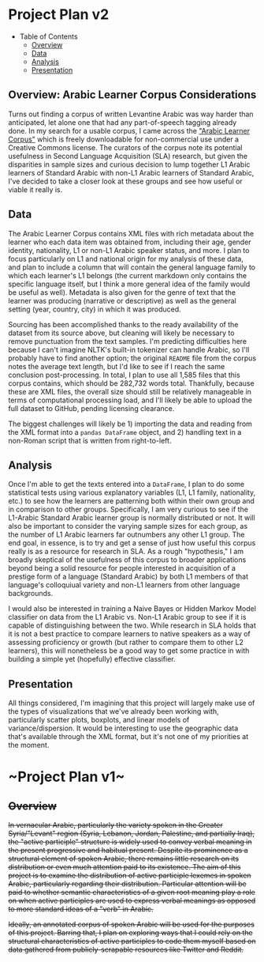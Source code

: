 # Project Plan v2

* Table of Contents
  * [Overview](#overview--arabic-learner-corpus-considerations)
  * [Data](#data)
  * [Analysis](#analysis)
  * [Presentation](#presentation)

## Overview: Arabic Learner Corpus Considerations
Turns out finding a corpus of written Levantine Arabic was way harder than anticipated, let alone
one that had any part-of-speech tagging already done. In my search for a usable corpus, I came
across the ["Arabic Learner Corpus"](https://www.arabiclearnercorpus.com/) which is freely 
downloadable for non-commercial use under a Creative Commons license. The curators of the
corpus note its potential usefulness in Second Language Acquisition (SLA) research, but
given the disparities in sample sizes and curious decision to lump together L1 Arabic
learners of Standard Arabic with non-L1 Arabic learners of Standard Arabic, I've
decided to take a closer look at these groups and see how useful or viable it really is.

## Data
The Arabic Learner Corpus contains XML files with rich metadata about the learner who
each data item was obtained from, including their age, gender identity, nationality,
L1 or non-L1 Arabic speaker status, and more. I plan to focus particularly on L1
and national origin for my analysis of these data, and plan to include a column
that will contain the general language family to which each learner's L1 belongs (the
current markdown only contains the specific language itself, but I think a more general
idea of the family would be useful as well). Metadata is also given for the genre of text
that the learner was producing (narrative or descriptive) as well as the general setting
(year, country, city) in which it was produced.

Sourcing has been accomplished thanks to the ready availability of the dataset from its
source above, but cleaning will likely be necessary to remove punctuation from the text
samples. I'm predicting difficulties here because I can't imagine NLTK's built-in tokenizer
can handle Arabic, so I'll probably have to find another option; the original `README` file
from the corpus notes the average text length, but I'd like to see if I reach the same conclusion
post-processing. In total, I plan to use all 1,585 files that this corpus contains, which
should be 282,732 words total. Thankfully, because these are XML files, the overall size should
still be relatively manageable in terms of computational processing load, and I'll likely be able
to upload the full dataset to GitHub, pending licensing clearance.

The biggest challenges will likely be 1) importing the data and reading from the XML format into
a `pandas DataFrame` object, and 2) handling text in a non-Roman script that is written from 
right-to-left.

## Analysis
Once I'm able to get the texts entered into a `DataFrame`, I plan to do some statistical tests
using various explanatory variables (L1, L1 family, nationality, etc.) to see how the learners
are patterning both within their own group and in comparison to other groups. Specifically, I am
very curious to see if the L1-Arabic Standard Arabic learner group is normally distributed or not.
It will also be important to consider the varying sample sizes for each group, as the number of 
L1 Arabic learners far outnumbers any other L1 group. The end goal, in essence, is to try and get
a sense of just how useful this corpus really is as a resource for research in SLA. As a rough 
"hypothesis," I am broadly skeptical of the usefulness of this corpus to broader applications
beyond being a solid resource for people interested in acquisition of a prestige form of a language
(Standard Arabic) by both L1 members of that language's colloquiual variety and non-L1 learners from
other language backgrounds.

I would also be interested in training a Naive Bayes or Hidden Markov Model classifier on data from the
L1 Arabic vs. Non-L1 Arabic group to see if it is capable of distinguishing between the two. While 
research in SLA holds that it is not a best practice to compare learners to native speakers
as a way of assessing proficiency or growth (but rather to compare them to other L2 learners), this
will nonetheless be a good way to get some practice in with building a simple yet (hopefully) effective
classifier.

## Presentation
All things considered, I'm imagining that this project will largely make use of the types of visualizations
that we've already been working with, particularly scatter plots, boxplots, and linear models of variance/dispersion.
It would be interesting to use the geographic data that's available through the XML format, but it's not one of my
priorities at the moment.


# ~Project Plan v1~
## ~~Overview~~
~~In vernacular Arabic, particularly the variety spoken in the Greater Syria/"Levant" region
(Syria, Lebanon, Jordan, Palestine, and partially Iraq), the "active participle" structure
is widely used to convey verbal meaning in the present progressive and habitual present.
Despite its prominence as a structural element of spoken Arabic, there remains little
research on its distribution or even much attention paid to its existence. The aim
of this project is to examine the distribution of active participle lexemes in
spoken Arabic, particularly regarding their distribution. Particular attention
will be paid to whether semantic characteristics of a given root meaning
play a role on when active participles are used to express verbal meanings
as opposed to more standard ideas of a "verb" in Arabic.~~

~~Ideally, an annotated corpus of spoken Arabic will be used for the purposes
of this project. Barring that, I plan on exploring ways that I could rely on
the structural characteristics of active participles to code them myself based
on data gathered from publicly-scrapable resources like Twitter and Reddit.~~